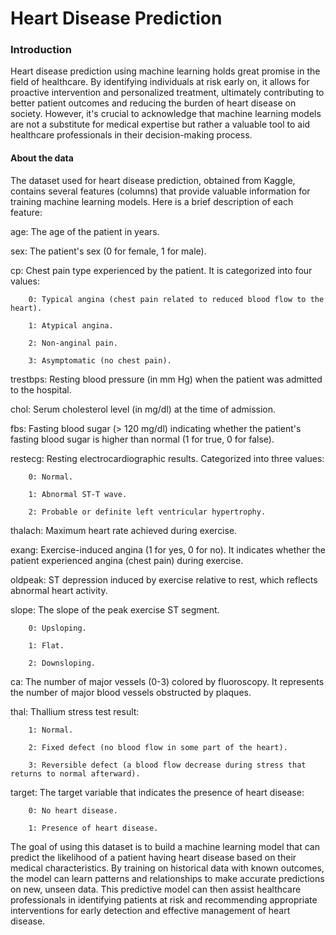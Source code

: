 # Heart Disease Prediction
### Introduction
Heart disease prediction using machine learning holds great promise in the field of healthcare. By identifying individuals at risk early on, it allows for proactive intervention and personalized treatment, ultimately contributing to better patient outcomes and reducing the burden of heart disease on society. However, it's crucial to acknowledge that machine learning models are not a substitute for medical expertise but rather a valuable tool to aid healthcare professionals in their decision-making process.
#### About the data
The dataset used for heart disease prediction, obtained from Kaggle, contains several features (columns) that provide valuable information for training machine learning models. Here is a brief description of each feature:

age: The age of the patient in years.

sex: The patient's sex (0 for female, 1 for male).

cp: Chest pain type experienced by the patient. It is categorized into four values:

        0: Typical angina (chest pain related to reduced blood flow to the heart).

        1: Atypical angina.

        2: Non-anginal pain.

        3: Asymptomatic (no chest pain).

trestbps: Resting blood pressure (in mm Hg) when the patient was admitted to the hospital.

chol: Serum cholesterol level (in mg/dl) at the time of admission.

fbs: Fasting blood sugar (> 120 mg/dl) indicating whether the patient's fasting blood sugar is higher than normal (1 for true, 0 for false).

restecg: Resting electrocardiographic results. Categorized into three values:

        0: Normal.

        1: Abnormal ST-T wave.

        2: Probable or definite left ventricular hypertrophy.

thalach: Maximum heart rate achieved during exercise.

exang: Exercise-induced angina (1 for yes, 0 for no). It indicates whether the patient experienced angina (chest pain) during exercise.

oldpeak: ST depression induced by exercise relative to rest, which reflects abnormal heart activity.

slope: The slope of the peak exercise ST segment.

        0: Upsloping.

        1: Flat.

        2: Downsloping.

ca: The number of major vessels (0-3) colored by fluoroscopy. It represents the number of major blood vessels obstructed by plaques.

thal: Thallium stress test result:

        1: Normal.

        2: Fixed defect (no blood flow in some part of the heart).

        3: Reversible defect (a blood flow decrease during stress that returns to normal afterward).

target: The target variable that indicates the presence of heart disease:

        0: No heart disease.

        1: Presence of heart disease.

The goal of using this dataset is to build a machine learning model that can predict the likelihood of a patient having heart disease based on their medical characteristics. By training on historical data with known outcomes, the model can learn patterns and relationships to make accurate predictions on new, unseen data. This predictive model can then assist healthcare professionals in identifying patients at risk and recommending appropriate interventions for early detection and effective management of heart disease.

